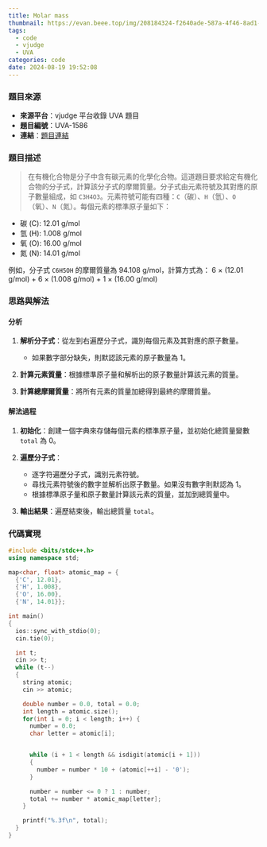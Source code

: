 ```yaml
---
title: Molar mass
thumbnail: https://evan.beee.top/img/208184324-f2640ade-587a-4f46-8ad1-7b4c1b31394f.png
tags:
  - code
  - vjudge
  - UVA
categories: code
date: 2024-08-19 19:52:08
---
```

### 題目來源
- **來源平台**：vjudge 平台收錄 UVA 題目
- **題目編號**：UVA-1586
- **連結**：[題目連結](https://vjudge.net/problem/UVA-1586)

### 題目描述
> 在有機化合物是分子中含有碳元素的化學化合物。這道題目要求給定有機化合物的分子式，計算該分子式的摩爾質量。分子式由元素符號及其對應的原子數量組成，如 `C3H4O3`。元素符號可能有四種：`C`（碳）、`H`（氫）、`O`（氧）、`N`（氮）。每個元素的標準原子量如下：

- 碳 (C): 12.01 g/mol
- 氫 (H): 1.008 g/mol
- 氧 (O): 16.00 g/mol
- 氮 (N): 14.01 g/mol

例如，分子式 `C6H5OH` 的摩爾質量為 94.108 g/mol，計算方式為：
6 × (12.01 g/mol) + 6 × (1.008 g/mol) + 1 × (16.00 g/mol)


### 思路與解法
#### 分析
1. **解析分子式**：從左到右遍歷分子式，識別每個元素及其對應的原子數量。
   - 如果數字部分缺失，則默認該元素的原子數量為 1。

2. **計算元素質量**：根據標準原子量和解析出的原子數量計算該元素的質量。

3. **計算總摩爾質量**：將所有元素的質量加總得到最終的摩爾質量。

#### 解法過程
1. **初始化**：創建一個字典來存儲每個元素的標準原子量，並初始化總質量變數 `total` 為 0。

2. **遍歷分子式**：
   - 逐字符遍歷分子式，識別元素符號。
   - 尋找元素符號後的數字並解析出原子數量。如果沒有數字則默認為 1。
   - 根據標準原子量和原子數量計算該元素的質量，並加到總質量中。

3. **輸出結果**：遍歷結束後，輸出總質量 `total`。

### 代碼實現
```cpp
#include <bits/stdc++.h>
using namespace std;

map<char, float> atomic_map = {
  {'C', 12.01},
  {'H', 1.008},
  {'O', 16.00},
  {'N', 14.01}};

int main()
{
  ios::sync_with_stdio(0);
  cin.tie(0);

  int t;
  cin >> t;
  while (t--)
  {
    string atomic;
    cin >> atomic;

    double number = 0.0, total = 0.0;
    int length = atomic.size();
    for(int i = 0; i < length; i++) {
      number = 0.0;
      char letter = atomic[i];


      while (i + 1 < length && isdigit(atomic[i + 1]))
      {
        number = number * 10 + (atomic[++i] - '0');
      }

      number = number <= 0 ? 1 : number;
      total += number * atomic_map[letter];
    }

    printf("%.3f\n", total);
  }
}
```
